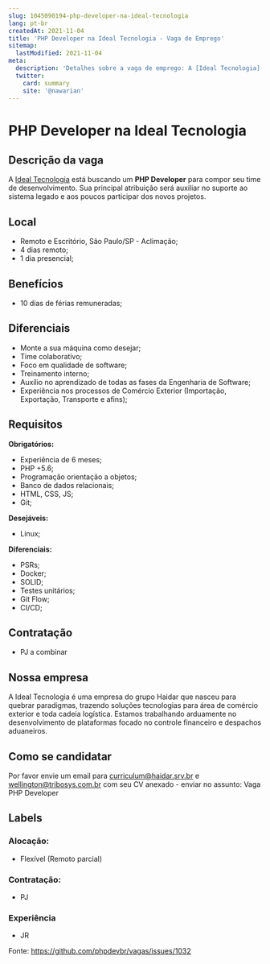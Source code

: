 ```yaml
---
slug: 1045090194-php-developer-na-ideal-tecnologia
lang: pt-br
createdAt: 2021-11-04
title: 'PHP Developer na Ideal Tecnologia - Vaga de Emprego'
sitemap:
  lastModified: 2021-11-04
meta:
  description: 'Detalhes sobre a vaga de emprego: A [Ideal Tecnologia](http://tideal.com.br/) está buscando um **PHP Developer** para compor seu time de desenvolvimento. Sua principal atribuição será auxiliar no suporte ao sistema legado e aos poucos participar dos novos projetos.'
  twitter:
    card: summary
    site: '@nawarian'
---
```


# PHP Developer na Ideal Tecnologia

## Descrição da vaga

A [Ideal Tecnologia](http://tideal.com.br/) está buscando um **PHP Developer** para compor seu time de desenvolvimento. Sua principal atribuição será auxiliar no suporte  ao sistema legado e aos poucos participar dos novos projetos.

## Local

- Remoto e Escritório, São Paulo/SP - Aclimação;
- 4 dias remoto;
- 1 dia presencial;

## Benefícios

- 10 dias de férias remuneradas;

## Diferenciais

- Monte a sua máquina como desejar;
- Time colaborativo;
- Foco em qualidade de software;
- Treinamento interno;
- Auxílio no aprendizado de todas as fases da Engenharia de Software;
- Experiência nos processos de Comércio Exterior (Importação, Exportação, Transporte e afins);

## Requisitos

**Obrigatórios:**
- Experiência de 6 meses;
- PHP +5.6;
- Programação orientação a objetos;
- Banco de dados relacionais;
- HTML, CSS, JS;
- Git;

**Desejáveis:**
- Linux;

**Diferenciais:**
- PSRs;
- Docker;
- SOLID;
- Testes unitários;
- Git Flow;
- CI/CD;

## Contratação

- PJ a combinar

## Nossa empresa

A Ideal Tecnologia é uma empresa do grupo Haidar que nasceu para quebrar paradigmas, trazendo soluções tecnologias para área de comércio exterior e toda cadeia logística. Estamos trabalhando arduamente no desenvolvimento de plataformas focado no controle financeiro e despachos aduaneiros.

## Como se candidatar

Por favor envie um email para curriculum@haidar.srv.br e wellington@tribosys.com.br com seu CV anexado - enviar no assunto: Vaga PHP Developer


## Labels

### Alocação:
- Flexível (Remoto parcial)

### Contratação:
- PJ

### Experiência
- JR


Fonte: https://github.com/phpdevbr/vagas/issues/1032